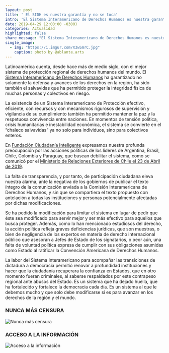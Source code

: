 ```yaml
---
layout: post
title: ' El SIDH es nuestra garantía y no se toca'
intro: 'El Sistema Interamericano de Derechos Humanos es nuestra garantía contra los abusos de poder y no se toca.'
date: 2019-04-29 12:00:00 -0300)
categories: Actualidad
highlighted: false
share_message: "El Sistema Interamericano de Derechos Humanos es nuestra garantía contra los abusos de poder y no se toca por @ciudadaniai."
single_image:
  - img: "https://i.imgur.com/X3wSmrC.jpg"
    caption: photo by @ablante.arts
---
```

    
Latinoamérica cuenta, desde hace más de medio siglo, con el mejor sistema de protección regional de derechos humanos del mundo. El [Sistema Interamericano de Derechos Humanos](http://www.oas.org/es/cidh/mandato/que.asp) ha garantizado no solamente la defensa y avances de los derechos en la región, ha sido también el salvavidas que ha permitido proteger la integridad física de muchas personas y colectivos en riesgo.

La existencia de un Sistema Interamericano de Protección efectivo, eficiente, con recursos y con mecanismos rigurosos de supervisión y vigilancia de su cumplimiento también ha permitido mantener la paz y la respetuosa convivencia entre naciones.  En momentos de tensión política, crisis humanitarias e inestabilidad económica, el sistema se convierte en el “chaleco salvavidas” ya no solo para individuos, sino para colectivos enteros. 

En [Fundación Ciudadanía Inteligente](https://ciudadaniai.org/) expresamos nuestra profunda preocupación por las acciones políticas  de  los líderes de Argentina, Brasil, Chile, Colombia y Paraguay, que buscan debilitar el sistema, como se comunicó por el [Ministerio de Relaciones Exteriores de Chile el 23 de Abril de 2019](https://minrel.gob.cl/comunicado-de-prensa-ministerio-de-relaciones-exteriores-ministerio-de/minrel/2019-04-23/105105.html).

La falta de transparencia, y por tanto, de participación ciudadana eleva nuestra alarma, ante la negativa de los gobiernos de publicar el texto íntegro de la comunicación enviada a la Comisión Interamericana de Derechos Humanos, y sin que se compartiera el texto propuesto con antelación a todas las instituciones y personas potencialmente afectadas por dichas modificaciones.

Se ha pedido la modificación para limitar el sistema en lugar de pedir que éste sea modificado para servir mejor y ser más efectivo para aquellos que busca proteger.  Además, como lo han mencionado estudiosos del derecho, la acción política refleja graves deficiencias jurídicas, que son muestras, o bien de negligencia de los expertos en materia de derecho internacional público que asesoran a Jefes de Estado de los signatarios, o peor aún, una falta de voluntad política expresa de cumplir con sus obligaciones asumidas como Estado al ratificar la Convención Americana de Derechos Humanos. 

La labor del Sistema Interamericano para acompañar las transiciones de dictadura a democracia permitió renovar a profundidad instituciones y hacer que la ciudadanía recuperara la confianza en Estados, que en otro momento fueran criminales, al saberse respaldados por este contrapeso regional ante abusos del Estado. Es un sistema que ha dejado huella, que ha fortalecido y fortalece la democracia cada día. Es un sistema al que le debemos mucho y que solo debe modificarse si es para avanzar en los derechos de la región y el mundo. 

### NUNCA MÁS CENSURA

![Nunca más censura](https://i.imgur.com/5GTknOw.png)

### ACCESO A LA INFORMACIÓN

![Acceso a la información](https://i.imgur.com/xaTYnp4.jpg)




